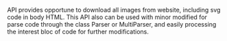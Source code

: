 API provides opportune to download all images from website, including svg code in body HTML.
This API also can be used with minor modified for parse code through the class Parser or MultiParser, and easily
processing the interest bloc of code for further modifications.
